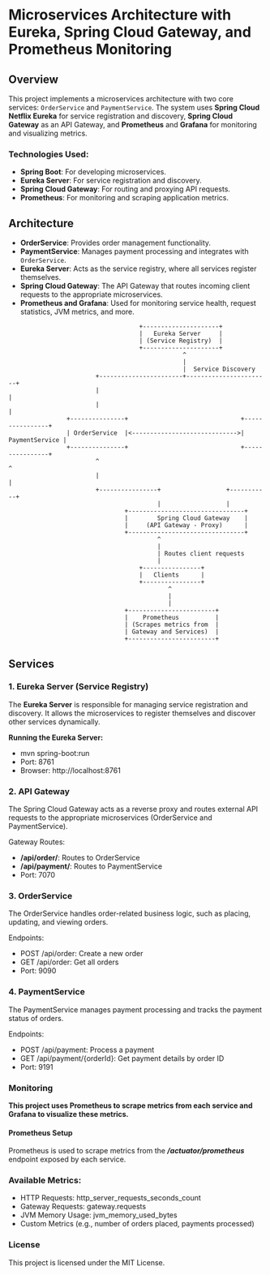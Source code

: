 # Microservices Architecture with Eureka, Spring Cloud Gateway, and Prometheus Monitoring

## Overview

This project implements a microservices architecture with two core services: `OrderService` and `PaymentService`. The system uses **Spring Cloud Netflix Eureka** for service registration and discovery, **Spring Cloud Gateway** as an API Gateway, and **Prometheus** and **Grafana** for monitoring and visualizing metrics.

### Technologies Used:
- **Spring Boot**: For developing microservices.
- **Eureka Server**: For service registration and discovery.
- **Spring Cloud Gateway**: For routing and proxying API requests.
- **Prometheus**: For monitoring and scraping application metrics.

## Architecture

- **OrderService**: Provides order management functionality.
- **PaymentService**: Manages payment processing and integrates with `OrderService`.
- **Eureka Server**: Acts as the service registry, where all services register themselves.
- **Spring Cloud Gateway**: The API Gateway that routes incoming client requests to the appropriate microservices.
- **Prometheus and Grafana**: Used for monitoring service health, request statistics, JVM metrics, and more.

```
                                    +---------------------+
                                    |   Eureka Server     |
                                    | (Service Registry)  |
                                    +---------------------+
                                                ^
                                                |
                                                |  Service Discovery
                        +-----------------------+-----------------------+
                        |                                               |
                        |                                               |
                +---------------+                               +----------------+
                | OrderService  |<----------------------------->| PaymentService |
                +---------------+                               +----------------+
                        ^                                               ^
                        |                                               |
                        +----------------+                  +-----------+
                                         |                  |
                                +--------------------------------+
                                |        Spring Cloud Gateway    |
                                |     (API Gateway - Proxy)      |
                                +--------------------------------+
                                         ^
                                         |
                                         | Routes client requests
                                         |
                                    +----------------+
                                    |   Clients      |
                                    +----------------+
                                            ^
                                            |
                                            |
                                +------------------------+       
                                |    Prometheus          | 
                                | (Scrapes metrics from  |      
                                | Gateway and Services)  |           
                                +------------------------+       

```
## Services

### 1. **Eureka Server (Service Registry)**
The **Eureka Server** is responsible for managing service registration and discovery. It allows the microservices to register themselves and discover other services dynamically.

**Running the Eureka Server:**

 - mvn spring-boot:run
 - Port: 8761
 - Browser: http://localhost:8761

### 2. API Gateway
   The Spring Cloud Gateway acts as a reverse proxy and routes external API requests to the appropriate microservices (OrderService and PaymentService).

Gateway Routes:
 - **/api/order/**: Routes to OrderService
 - **/api/payment/**: Routes to PaymentService
 - Port: 7070

### 3. OrderService
The OrderService handles order-related business logic, such as placing, updating, and viewing orders.

Endpoints:

 - POST /api/order: Create a new order
 - GET /api/order: Get all orders
 - Port: 9090

### 4. PaymentService
   The PaymentService manages payment processing and tracks the payment status of orders.

Endpoints:

 - POST /api/payment: Process a payment
 - GET /api/payment/{orderId}: Get payment details by order ID
 - Port: 9191

### Monitoring
**This project uses Prometheus to scrape metrics from each service and Grafana to visualize these metrics.** 

#### Prometheus Setup
Prometheus is used to scrape metrics from the ***/actuator/prometheus*** endpoint exposed by each service.

### Available Metrics:

 - HTTP Requests: http_server_requests_seconds_count
 - Gateway Requests: gateway.requests
 - JVM Memory Usage: jvm_memory_used_bytes
 - Custom Metrics (e.g., number of orders placed, payments processed)

### License
This project is licensed under the MIT License.
